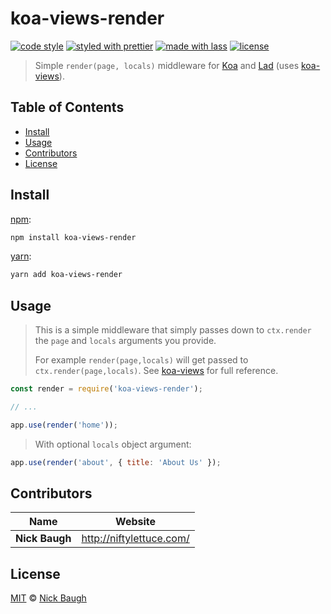 # koa-views-render

[![code style](https://img.shields.io/badge/code_style-XO-5ed9c7.svg)](https://github.com/sindresorhus/xo)
[![styled with prettier](https://img.shields.io/badge/styled_with-prettier-ff69b4.svg)](https://github.com/prettier/prettier)
[![made with lass](https://img.shields.io/badge/made_with-lass-95CC28.svg)](https://lass.js.org)
[![license](https://img.shields.io/github/license/ladjs/koa-views-render.svg)](<>)

> Simple `render(page, locals)` middleware for [Koa][] and [Lad][] (uses [koa-views][]).


## Table of Contents

* [Install](#install)
* [Usage](#usage)
* [Contributors](#contributors)
* [License](#license)


## Install

[npm][]:

```sh
npm install koa-views-render
```

[yarn][]:

```sh
yarn add koa-views-render
```


## Usage

> This is a simple middleware that simply passes down to `ctx.render` the `page` and `locals` arguments you provide.
>
> For example `render(page,locals)` will get passed to `ctx.render(page,locals)`. See [koa-views][] for full reference.

```js
const render = require('koa-views-render');

// ...

app.use(render('home'));
```

> With optional `locals` object argument:

```js
app.use(render('about', { title: 'About Us' });
```


## Contributors

| Name           | Website                    |
| -------------- | -------------------------- |
| **Nick Baugh** | <http://niftylettuce.com/> |


## License

[MIT](LICENSE) © [Nick Baugh](http://niftylettuce.com/)


##

[npm]: https://www.npmjs.com/

[yarn]: https://yarnpkg.com/

[koa]: http://koajs.com

[lad]: https://lad.js.org

[koa-views]: https://github.com/ladjs/koa-views
